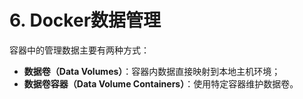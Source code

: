 # 6. Docker数据管理

容器中的管理数据主要有两种方式：

* **数据卷（Data Volumes）**：容器内数据直接映射到本地主机环境；
* **数据卷容器（Data Volume Containers）**：使用特定容器维护数据卷。
